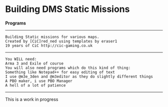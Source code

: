 # Building DMS Static Missions
<b>Programs</b><br>


*******************************************************
	Building Static missions for various maps.
	Created by [CiC]red_ned using templates by eraser1 
	19 years of CiC http://cic-gaming.co.uk
*******************************************************
	You WILL need:
	Arma 3 and Exile of course
	You will also need programs which do this kind of thing:
	Something like Notepad++ for easy editing of text
	I use @m3e_3den and @m3editor as they do slightly different things
	A PBO maker, i use PBO Manager
	A hell of a lot of patience
*******************************************************
This is a work in progress